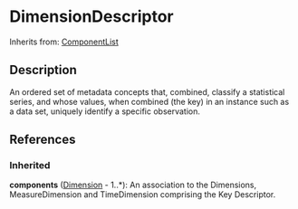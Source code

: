 
# DimensionDescriptor

Inherits from: [ComponentList](../Base/ComponentList.md)



## Description

An ordered set of metadata concepts that, combined, classify a statistical series, and whose values, when combined (the key) in an instance such as a data set, uniquely identify a specific observation.




## References

### Inherited

**components** ([Dimension](Dimension.md) - 1..*): An association to the Dimensions, MeasureDimension and TimeDimension comprising the Key Descriptor.




